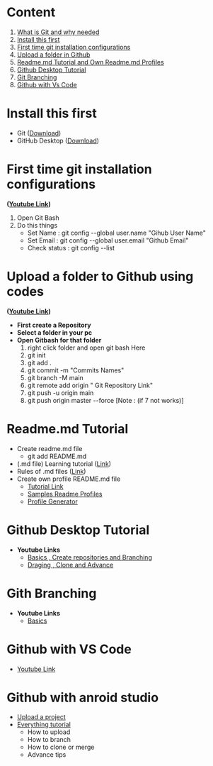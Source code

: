 
# Content

1. [What is Git and why needed](https://www.w3schools.com/git/git_intro.asp?remote=github)
2. [Install this first](#install-this-first)
3. [First time git installation configurations](#first-time-git-installation-configurations)
4. [Upload a folder in Github](#upload-a-folder-to-github-using-codes)
5. [Readme.md Tutorial and Own Readme.md Profiles](#readmemd-tutorial)
6. [Github Desktop Tutorial](#github-desktop-tutorial)
7. [Git Branching](#gith-branching)
8. [Github with Vs Code](#github-with-vs-code)

# Install this first

* Git ([Download](https://git-scm.com/downloads))
* GitHub Desktop ([Download](https://desktop.github.com/))

# First time git installation configurations

**([Youtube Link](https://www.youtube.com/watch?v=yDntCIs-IJM))**

1. Open Git Bash
2. Do this things
    * Set Name :  git config --global user.name "Gihub User Name"
    * Set Email : git config --global user.email "Github Email"
    * Check status : git config --list

# Upload a folder to Github using codes

**([Youtube Link](https://www.youtube.com/watch?v=f-mUqIGa48s))**

* **First create a Repository**
* **Select a folder in your pc**
* **Open Gitbash for that folder**
    1. right click folder and open git bash Here
    2. git init
    3. git add .
    4. git commit -m "Commits Names"
    5. git branch -M main  
    6. git remote add origin " Git Repository Link"
    7. git push -u origin main
    8. git push origin master --force  [Note : (if 7 not works)]

# Readme.md Tutorial

* Create readme.md file  
  * git add README.md
* (.md file) Learning tutorial ([Link](https://agea.github.io/tutorial.md/))
* Rules of .md files ([Link](https://github.com/markdownlint/markdownlint/blob/master/docs/RULES.md))
* Create own profile README.md file
  * [Tutorial Link](https://www.youtube.com/watch?v=KhGWbt1dAKQ)
  * [Samples Readme Profiles](https://github.com/abhisheknaiidu/awesome-github-profile-readme)
  * [Profile Generator](https://arturssmirnovs.github.io/github-profile-readme-generator/)

# Github Desktop Tutorial

* **Youtube Links**
  * [Basics , Create repositories and Branching](https://www.youtube.com/watch?v=RPagOAUx2SQ&list=PLcL8q_TiioW0JLk03hM3cu_Nb5DRwBHa1&index=2&t=107s)
  * [Draging , Clone and Advance](https://www.youtube.com/watch?v=GOY9wMyr7pU&list=PLcL8q_TiioW0JLk03hM3cu_Nb5DRwBHa1&index=2)

# Gith Branching

* **Youtube Links**
  * [Basics](https://www.youtube.com/watch?v=FegJzEFXdk8&list=PLcL8q_TiioW0JLk03hM3cu_Nb5DRwBHa1&index=17)

# Github with VS Code

* [Youtube Link](https://www.youtube.com/watch?v=rmuAKOlWMjA&list=PLcL8q_TiioW0JLk03hM3cu_Nb5DRwBHa1&index=11)

# Github with anroid studio

* [Upload a project](https://www.youtube.com/watch?v=GhfJTOu3_SE)
* [Everything tutorial](https://youtube.com/playlist?list=PLQkwcJG4YTCQTEk4J4btiOJBV0PhKjJVS)
  * How to upload
  * How to branch
  * How to clone or merge
  * Advance tips

  